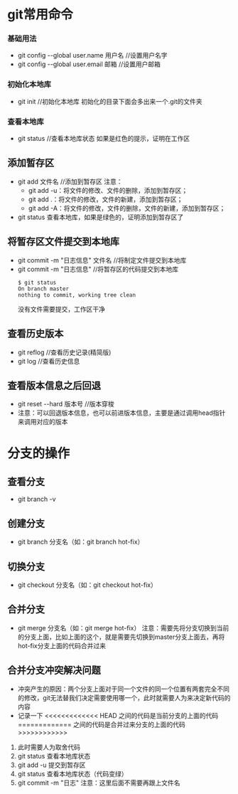 # git常用命令

### 基础用法
*   git config --global user.name 用户名  //设置用户名字
*   git config --global user.email 邮箱  //设置用户邮箱

### 初始化本地库
*   git init   //初始化本地库
    初始化的目录下面会多出来一个.git的文件夹

### 查看本地库
*   git status //查看本地库状态
    如果是红色的提示，证明在工作区
    
## 添加暂存区
*   git add 文件名  //添加到暂存区
    注意：
    *  git add -u：将文件的修改、文件的删除，添加到暂存区；
    *  git add .：将文件的修改，文件的新建，添加到暂存区；
    *  git add -A：将文件的修改，文件的删除，文件的新建，添加到暂存区；
* git status 查看本地库，如果是绿色的，证明添加到暂存区了

## 将暂存区文件提交到本地库
*   git commit -m "日志信息" 文件名   //将制定文件提交到本地库
*   git commit -m "日志信息"    //将暂存区的代码提交到本地库
    ```
    $ git status
    On branch master
    nothing to commit, working tree clean
    ```
    没有文件需要提交，工作区干净

## 查看历史版本
*   git reflog   //查看历史记录(精简版)
*   git log      //查看历史信息

## 查看版本信息之后回退
*   git reset --hard 版本号   //版本穿梭
*   注意：可以回退版本信息，也可以前进版本信息，主要是通过调用head指针来调用对应的版本

# 分支的操作
## 查看分支
* git branch -v

## 创建分支
* git branch 分支名（如：git branch hot-fix）
  
## 切换分支
* git checkout 分支名（如：git checkout hot-fix）
  
## 合并分支
* git merge 分支名（如：git merge hot-fix）
  注意：需要先将分支切换到当前的分支上面，比如上面的这个，就是需要先切换到master分支上面去，再将hot-fix分支上面的代码合并过来

## 合并分支冲突解决问题
* 冲突产生的原因：两个分支上面对于同一个文件的同一个位置有两套完全不同的修改，git无法替我们决定需要使用哪一个，此时就需要人为来决定新代码的内容
* 记录一下 
        <<<<<<<<<<<<< HEAD 
        之间的代码是当前分支的上面的代码
        ============= 
        之间的代码是合并过来分支的上面的代码
        >>>>>>>>>>>>

1. 此时需要人为取舍代码
2. git status 查看本地库状态
3. git add -u  提交到暂存区
4. git status 查看本地库状态（代码变绿）
5. git commit -m "日志"   注意：这里后面不需要再跟上文件名
   

          
  



